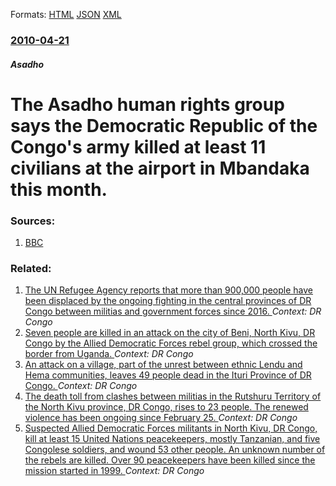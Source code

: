 
Formats: [HTML](/news/2010/04/21/the-asadho-human-rights-group-says-the-democratic-republic-of-the-congo-s-army-killed-at-least-11-civilians-at-the-airport-in-mbandaka-this.html)  [JSON](/news/2010/04/21/the-asadho-human-rights-group-says-the-democratic-republic-of-the-congo-s-army-killed-at-least-11-civilians-at-the-airport-in-mbandaka-this.json)  [XML](/news/2010/04/21/the-asadho-human-rights-group-says-the-democratic-republic-of-the-congo-s-army-killed-at-least-11-civilians-at-the-airport-in-mbandaka-this.xml)  

### [2010-04-21](/news/2010/04/21/index.md)

##### Asadho
# The Asadho human rights group says the Democratic Republic of the Congo's army killed at least 11 civilians at the airport in Mbandaka this month. 




### Sources:

1. [BBC](http://news.bbc.co.uk/2/hi/africa/8634565.stm)

### Related:

1. [The UN Refugee Agency reports that more than 900,000 people have been displaced by the ongoing fighting in the central provinces of DR Congo between militias and government forces since 2016. ](/news/2018/03/6/the-un-refugee-agency-reports-that-more-than-900-000-people-have-been-displaced-by-the-ongoing-fighting-in-the-central-provinces-of-dr-congo.md) _Context: DR Congo_
2. [Seven people are killed in an attack on the city of Beni, North Kivu, DR Congo by the Allied Democratic Forces rebel group, which crossed the border from Uganda. ](/news/2018/03/5/seven-people-are-killed-in-an-attack-on-the-city-of-beni-north-kivu-dr-congo-by-the-allied-democratic-forces-rebel-group-which-crossed-th.md) _Context: DR Congo_
3. [An attack on a village, part of the unrest between ethnic Lendu and Hema communities, leaves 49 people dead in the Ituri Province of DR Congo. ](/news/2018/03/2/an-attack-on-a-village-part-of-the-unrest-between-ethnic-lendu-and-hema-communities-leaves-49-people-dead-in-the-ituri-province-of-dr-cong.md) _Context: DR Congo_
4. [The death toll from clashes between militias in the Rutshuru Territory of the North Kivu province, DR Congo, rises to 23 people. The renewed violence has been ongoing since February 25. ](/news/2018/02/28/the-death-toll-from-clashes-between-militias-in-the-rutshuru-territory-of-the-north-kivu-province-dr-congo-rises-to-23-people-the-renewed.md) _Context: DR Congo_
5. [Suspected Allied Democratic Forces militants in North Kivu, DR Congo, kill at least 15 United Nations peacekeepers, mostly Tanzanian, and five Congolese soldiers, and wound 53 other people. An unknown number of the rebels are killed. Over 90 peacekeepers have been killed since the mission started in 1999. ](/news/2017/12/8/suspected-allied-democratic-forces-militants-in-north-kivu-dr-congo-kill-at-least-15-united-nations-peacekeepers-mostly-tanzanian-and-fi.md) _Context: DR Congo_
